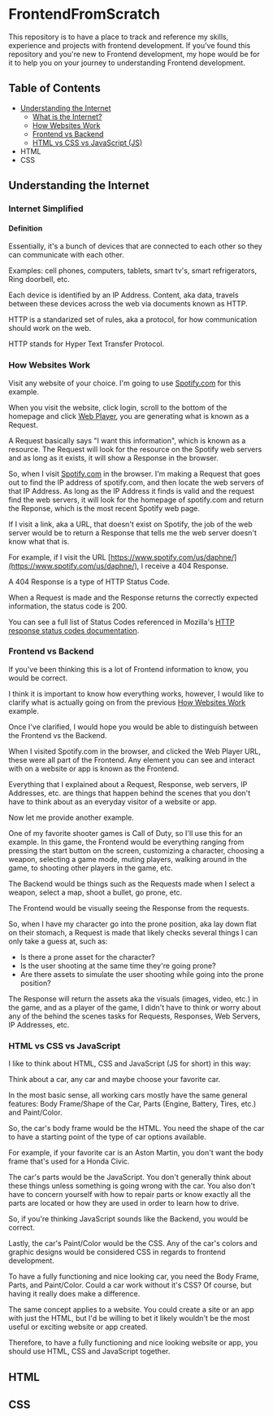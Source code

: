# FrontendFromScratch
This repository is to have a place to track and reference my skills, experience and projects with frontend development. If you've found this repository and you're new to Frontend development, my hope would be for it to help you on your journey to understanding Frontend development.

## Table of Contents

* [Understanding the Internet](#Understanding-the-Internet)
  * [What is the Internet?](#Internet-Simplified)
  * [How Websites Work](#How-Websites-Work)
  * [Frontend vs Backend](#Frontend-vs-Backend)
  * [HTML vs CSS vs JavaScript (JS)](#HTML-vs-CSS-vs-JavaScript)
* HTML
* CSS

## Understanding the Internet
### Internet Simplified
#### Definition
Essentially, it's a bunch of devices that are connected to each other so they can communicate with each other. 

Examples: cell phones, computers, tablets, smart tv's, smart refrigerators, Ring doorbell, etc.

Each device is identified by an IP Address. Content, aka data, travels between these devices across the web via documents known as HTTP. 

HTTP is a standarized set of rules, aka a protocol, for how communication should work on the web. 

HTTP stands for Hyper Text Transfer Protocol.

### How Websites Work
Visit any website of your choice. I'm going to use [Spotify.com](https://spotify.com) for this example.

When you visit the website, click login, scroll to the bottom of the homepage and click [Web Player](https://open.spotify.com/?_ga=2.88727067.1055096665.1627931679-1740594462.1627931679), you are generating what is known as a Request. 

A Request basically says "I want this information", which is known as a resource. The Request will look for the resource on the Spotify web servers and as long as it exists, it will show a Response in the browser.

So, when I visit [Spotify.com](https://spotify.com) in the browser. I'm making a Request that goes out to find the IP address of spotify.com, and then locate the web servers of that IP Address. As long as the IP Address it finds is valid and the request find the web servers, it will look for the homepage of spotify.com and return the Reponse, which is the most recent Spotify web page.

If I visit a link, aka a URL, that doesn't exist on Spotify, the job of the web server would be to return a Response that tells me the web server doesn't know what that is.

For example, if I visit the URL [https://www.spotify.com/us/daphne/](https://www.spotify.com/us/daphne/), I receive a 404 Response.

A 404 Response is a type of HTTP Status Code. 

When a Request is made and the Response returns the correctly expected information, the status code is 200.

You can see a full list of Status Codes referenced in Mozilla's [HTTP response status codes documentation](https://developer.mozilla.org/en-US/docs/Web/HTTP/Status).

### Frontend vs Backend
If you've been thinking this is a lot of Frontend information to know, you would be correct. 

I think it is important to know how everything works, however, I would like to clarify what is actually going on from the previous [How Websites Work](#How-Websites-Word) example. 

Once I've clarified, I would hope you would be able to distinguish between the Frontend vs the Backend.

When I visited Spotify.com in the browser, and clicked the Web Player URL, these were all part of the Frontend. Any element you can see and interact with on a website or app is known as the Frontend.

Everything that I explained about a Request, Response, web servers, IP Addresses, etc. are things that happen behind the scenes that you don't have to think about as an everyday visitor of a website or app.

Now let me provide another example. 

One of my favorite shooter games is Call of Duty, so I'll use this for an example. In this game, the Frontend would be everything ranging from pressing the start button on the screen, customizing a character, choosing a weapon, selecting a game mode, muting players, walking around in the game, to shooting other players in the game, etc. 

The Backend would be things such as the Requests made when I select a weapon, select a map, shoot a bullet, go prone, etc. 

The Frontend would be visually seeing the Response from the requests. 

So, when I have my character go into the prone position, aka lay down flat on their stomach, a Request is made that likely checks several things I can only take a guess at, such as:

* Is there a prone asset for the character?
* Is the user shooting at the same time they're going prone?
* Are there assets to simulate the user shooting while going into the prone position?

The Response will return the assets aka the visuals (images, video, etc.) in the game, and as a player of the game, I didn't have to think or worry about any of the behind the scenes tasks for Requests, Responses, Web Servers, IP Addresses, etc. 

### HTML vs CSS vs JavaScript
I like to think about HTML, CSS and JavaScript (JS for short) in this way:

Think about a car, any car and maybe choose your favorite car. 

In the most basic sense, all working cars mostly have the same general features: Body Frame/Shape of the Car, Parts (Engine, Battery, Tires, etc.) and Paint/Color.

So, the car's body frame would be the HTML. You need the shape of the car to have a starting point of the type of car options available. 

For example, if your favorite car is an Aston Martin, you don't want the body frame that's used for a Honda Civic.

The car's parts would be the JavaScript. You don't generally think about these things unless something is going wrong with the car. You also don't have to concern yourself with how to repair parts or know exactly all the parts are located or how they are used in order to learn how to drive. 

So, if you're thinking JavaScript sounds like the Backend, you would be correct. 

Lastly, the car's Paint/Color would be the CSS. Any of the car's colors and graphic designs would be considered CSS in regards to frontend development.

To have a fully functioning and nice looking car, you need the Body Frame, Parts, and Paint/Color. Could a car work without it's CSS? Of course, but having it really does make a difference. 

The same concept applies to a website. You could create a site or an app with just the HTML, but I'd be willing to bet it likely wouldn't be the most useful or exciting website or app created. 

Therefore, to have a fully functioning and nice looking website or app, you should use HTML, CSS and JavaScript together.

## HTML

## CSS
